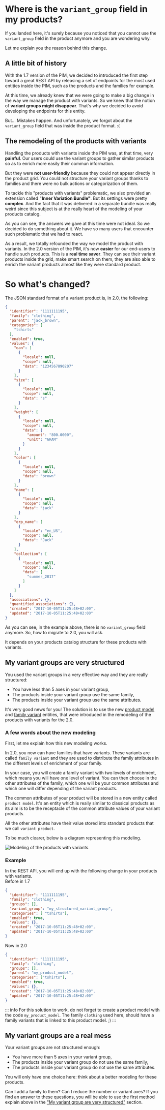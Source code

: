 # Where is the `variant_group` field in my products?

If you landed here, it's surely because you noticed that you cannot use the `variant_group` field in the product anymore and you are wondering why.

Let me explain you the reason behind this change.

## A little bit of history

With the 1.7 version of the PIM, we decided to introduced the first step toward a great REST API by releasing a set of endpoints for the most used entities inside the PIM, such as the products and the families for example.

At this time, we already knew that we were going to make a big change in the way we manage the product with variants. So we knew that the notion of **variant groups might disappear**. That's why we decided to avoid developing the endpoints for this entity.

But... Mistakes happen. And unfortunately, we forgot about the `variant_group` field that was inside the product format. :( 

## The remodeling of the products with variants

Handling the products with variants inside the PIM was, at that time, very **painful**. Our users could use the variant groups to gather similar products so as to enrich more easily their commun information.

But they were **not user-friendly** because they could not appear directly in the product grid. You could not structure your variant groups thanks to families and there were no bulk actions or categorization of them.

To tackle this "products with variants" problematic, we also provided an extension called **"Inner Variation Bundle"**. But its settings were pretty **complex**. And the fact that it was delivered in a separate bundle was really weird since this subject is at the really heart of the modeling of your products catalog.

As you can see, the answers we gave at this time were not ideal.
So we decided to do something about it. We have so many users that encounter such problematic that we had to react.

As a result, we totally refounded the way we model the product with variants. In the 2.0 version of the PIM, it's now **easier** for our end-users to handle such products. This is a **real time saver**. They can see their variant products inside the grid, make smart search on them, they are also able to enrich the variant products almost like they were standard product.

# So what's changed?

The JSON standard format of a variant product is, in 2.0, the following:
```json
{
  "identifier": "1111111195",
  "family": "clothing",
  "parent": "jack_brown",
  "categories": [
    "tshirts"
  ],
  "enabled": true,
  "values": {
    "ean": [
      {
        "locale": null,
        "scope": null,
        "data": "1234567890207"
      }
    ],
    "size": [
      {
        "locale": null,
        "scope": null,
        "data": "s"
      }
    ],
    "weight": [
      {
        "locale": null,
        "scope": null,
        "data": {
          "amount": "800.0000",
          "unit": "GRAM"
        }
      }
    ],
    "color": [
      {
        "locale": null,
        "scope": null,
        "data": "brown"
      }
    ],
    "name": [
      {
        "locale": null,
        "scope": null,
        "data": "jack"
      }
    ],
    "erp_name": [
      {
        "locale": "en_US",
        "scope": null,
        "data": "Jack"
      }
    ],
    "collection": [
      {
        "locale": null,
        "scope": null,
        "data": [
          "summer_2017"
        ]
      }
    ]
  },
  "associations": {},
  "quantified_associations": {},
  "created": "2017-10-05T11:25:48+02:00",
  "updated": "2017-10-05T11:25:48+02:00"
}
```

As you can see, in the example above, there is no `variant_group` field anymore. So, how to migrate to 2.0, you will ask.

It depends on your products catalog structure for these products with variants.

## My variant groups are very structured

You used the variant groups in a very effective way and they are really structured:
 - You have less than 5 axes in your variant group,
 - The products inside your variant group use the same family,
 - The products inside your variant group use the same attributes.

It's very good news for you! The solution is to use the new [product model](/concepts/products.html#product-model) and [family variant](/concepts/catalog-structure.html#family-variant) entities, that were introduced in the remodeling of the products with variants for the 2.0.

### A few words about the new modeling

First, let me explain how this new modeling works.

In 2.0, you now can have families that have variants. These variants are called `family variant` and they are used to distribute the family attributes in the different levels of enrichment of your family.

In your case, you will create a family variant with two levels of enrichment, which means you will have one level of variant. You can then choose in the other attributes of the family, which one will be your common attributes and which one will differ depending of the variant products.

The common attributes of your product will be stored in a new entity called `product model`. It's an entity which is really similar to classical products as its aim is to be the receptacle of the common attribute values of your variant products.

All the other attributes have their value stored into standard products that we call `variant product`.

To be much clearer, below is a diagram representing this modeling.

![Modeling of the products with variants](../img/rest-api/product_with_variants.png)

### Example  
In the REST API, you will end up with the following change in your products with variants.   
Before in 1.7
```json
{
  "identifier": "1111111195",
  "family": "clothing",
  "groups": [],
  "variant_group": "my_structured_variant_group",
  "categories": [ "tshirts"],
  "enabled": true,
  "values": {},
  "created": "2017-10-05T11:25:48+02:00",
  "updated": "2017-10-05T11:25:48+02:00"
}
```
Now in 2.0
```json
{
  "identifier": "1111111195",
  "family": "clothing",
  "groups": [],
  "parent": "my_product_model",
  "categories": ["tshirts"],
  "enabled": true,
  "values": {},
  "created": "2017-10-05T11:25:48+02:00",
  "updated": "2017-10-05T11:25:48+02:00"
}
```

::: info
For this solution to work, do not forget to create a product model with the code `my_product_model`. The family `clothing` used here, should have a family variants that is linked to this product model. ;)
:::

## My variant groups are a real mess

Your variant groups are not structured enough:
 - You have more than 5 axes in your variant group,
 - The products inside your variant group do not use the same family,
 - The products inside your variant group do not use the same attributes.

You will only have one choice here: think about a better modeling for these products.

Can I add a family to them? Can I reduce the number or variant axes? If you find an answer to these questions, you will be able to use the first method explain above in the ["My variant group are very structured"](#my-variant-groups-are-very-structured) section.

